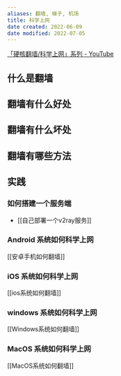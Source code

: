```yaml
---
aliases: 翻墙, 梯子, 机场
title: 科学上网
date created: 2022-06-09
date modified: 2022-07-05
---
```


[「硬核翻墙/科学上网」系列 - YouTube](https://www.youtube.com/playlist?list=PLqybz7NWybwUgR-S6m78tfd-lV4sBvGFG)

## 什么是翻墙

## 翻墙有什么好处

## 翻墙有什么坏处

## 翻墙有哪些方法

## 实践

### 如何搭建一个服务端

- [[自己部署一个v2ray服务]]

### Android 系统如何科学上网

[[安卓手机如何翻墙]]

### iOS 系统如何科学上网

[[ios系统如何翻墙]]

### windows 系统如何科学上网

[[Windows系统如何翻墙]]

### MacOS 系统如何科学上网

[[MacOS系统如何翻墙]]
